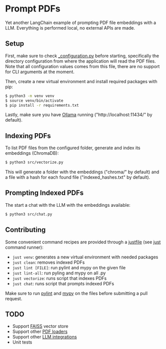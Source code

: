 # Prompt PDFs

Yet another LangChain example of prompting PDF file embeddings with a LLM. Everything is performed
local, no external APIs are made.

## Setup

First, make sure to check [_configuration.py](_configuration.py) before starting, specifically the
directory configuration from where the application will read the PDF files. Note that all
configuration values comes from this file, there are no support for CLI arguments at the moment.

Then, create a new virtual environment and install required packages with pip:

```sh
$ python3 -m venv venv
$ source venv/bin/activate
$ pip install -r requirements.txt
```

Lastly, make sure you have [Ollama](https://ollama.com/) running ("http://localhost:11434/" by
default).

## Indexing PDFs

To list PDF files from the configured folder, generate and index its embeddings (ChromaDB):

```sh
$ python3 src/vectorize.py
```

This will generate a folder with the embeddings ("chroma/" by default) and a file with a hash for
each found file ("indexed_hashes.txt" by default).

## Prompting Indexed PDFs

The start a chat with the LLM with the embeddings available:

```sh
$ python3 src/chat.py
```

## Contributing

Some convenient command recipes are provided through a [justfile](justfile) (see
[just](https://just.systems) command runner):
- `just venv`: generates a new virtual environment with needed packages
- `just clean`: removes indexed PDFs
- `just lint [FILE]`: run pylint and mypy on the given file
- `just lint-all`: run pyling and mypy on all .py
- `just vectorize`: runs script that indexes PDFs
- `just chat`: runs script that prompts indexed PDFs

Make sure to run [pylint](https://pyling.org) and [mypy](https://mypy-lang.org) on the files before
submitting a pull request.

## TODO

- Support [FAISS](https://python.langchain.com/v0.2/docs/integrations/vectorstores/faiss/) vector
  store
- Support other [PDF loaders](https://python.langchain.com/docs/modules/data_connection/document_loaders/pdf/)
- Support other [LLM integrations](https://python.langchain.com/docs/integrations/llms/)
- Unit tests
